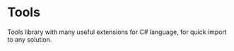 # Tools 
Tools library with many useful extensions for C# language, for quick import to any solution.
